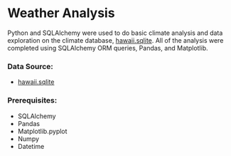 # Weather Analysis

Python and SQLAlchemy were used to do basic climate analysis and data exploration on the climate database, [hawaii.sqlite](Resources/hawaii.sqlite). All of the analysis were completed using SQLAlchemy ORM queries, Pandas, and Matplotlib.

### Data Source:
* [hawaii.sqlite](Resources/hawaii.sqlite)

### Prerequisites:
* SQLAlchemy
* Pandas
* Matplotlib.pyplot
* Numpy
* Datetime